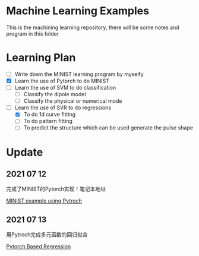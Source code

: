 # Machine Learning Examples
This is the machining learning repository, there will be some notes and program in this folder

# Learning Plan

- [ ] Write down the MINIST learning program by myselfy
- [x] Learn the use of Pytorch to do MINIST 
- [ ] Learn the use of SVM to do classification
  - [ ] Classify the dipole model
  - [ ] Classify the physical or numerical mode
- [ ] Learn the use of SVR to do regressions
  - [x] To do 1d curve fitting
  - [ ] To do pattern fitting
  - [ ] To predict the structure which can be used generate the pulse shape

# Update

## 2021 07 12

完成了MINIST的Pytorch实现！笔记本地址

[MINIST example using Pytroch](https://nbviewer.jupyter.org/github/knifelees3/MachingLearningExamples/blob/main/TZH_MINISTExampleusingPytroch.ipynb)

## 2021 07 13

用Pytroch完成多元函数的回归拟合

[Pytorch Based Regression](https://nbviewer.jupyter.org/github/knifelees3/MachingLearningExamples/blob/main/TZH_Pytroch_BasedRegression.ipynb)
